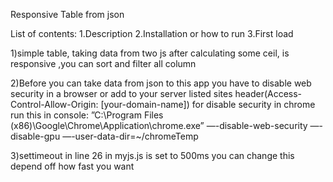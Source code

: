 
Responsive Table from json

List of contents:
    1.Description
    2.Installation or how to run
    3.First load


1)simple table, taking data from two js after calculating some ceil, is responsive ,you can sort and filter all column

2)Before you can take data from json to this app you have to disable web security in a browser or add to your server listed sites header(Access-Control-Allow-Origin: [your-domain-name]) for disable security in chrome run this in console: 
”C:\Program Files (x86)\Google\Chrome\Application\chrome.exe” —-disable-web-security —-disable-gpu —-user-data-dir=~/chromeTemp

3)settimeout in line 26 in myjs.js is set to 500ms you can change this depend off how fast you want
